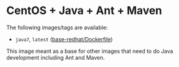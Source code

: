# CentOS + Java + Ant + Maven

The following images/tags are available:

 - `java7`, `latest` ([base-redhat/Dockerfile](https://github.com/ceylon-docker/base-redhat/blob/java7/Dockerfile))

 This image meant as a base for other images that need to do Java development including Ant and Maven.

